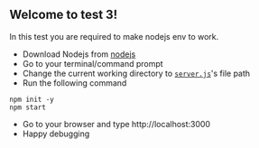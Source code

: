 ## Welcome to test 3!

In this test you are required to make nodejs env to work.
- Download Nodejs from [nodejs](https://nodejs.org/en/)
- Go to your terminal/command prompt
- Change the current working directory to [`server.js`](https://github.com/elbertwidjaja/SALT_2022/blob/main/test_3/server.js)'s file path
- Run the following command 
```
npm init -y
npm start
```
- Go to your browser and type http://localhost:3000
- Happy debugging